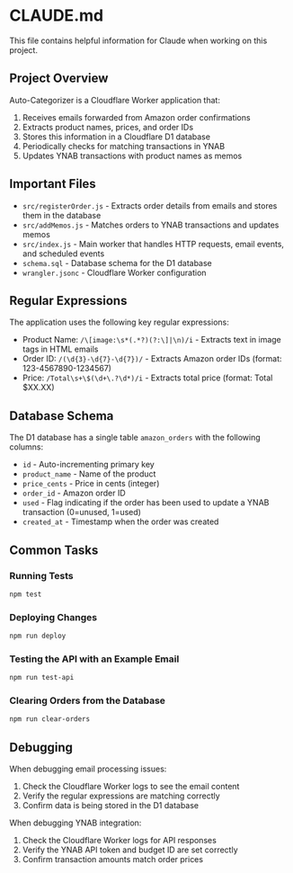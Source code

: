 # CLAUDE.md

This file contains helpful information for Claude when working on this project.

## Project Overview

Auto-Categorizer is a Cloudflare Worker application that:
1. Receives emails forwarded from Amazon order confirmations
2. Extracts product names, prices, and order IDs
3. Stores this information in a Cloudflare D1 database
4. Periodically checks for matching transactions in YNAB
5. Updates YNAB transactions with product names as memos

## Important Files

- `src/registerOrder.js` - Extracts order details from emails and stores them in the database
- `src/addMemos.js` - Matches orders to YNAB transactions and updates memos
- `src/index.js` - Main worker that handles HTTP requests, email events, and scheduled events
- `schema.sql` - Database schema for the D1 database
- `wrangler.jsonc` - Cloudflare Worker configuration

## Regular Expressions

The application uses the following key regular expressions:

- Product Name: `/\[image:\s*(.*?)(?:\]|\n)/i` - Extracts text in image tags in HTML emails
- Order ID: `/(\d{3}-\d{7}-\d{7})/` - Extracts Amazon order IDs (format: 123-4567890-1234567)
- Price: `/Total\s+\$(\d+\.?\d*)/i` - Extracts total price (format: Total $XX.XX)

## Database Schema

The D1 database has a single table `amazon_orders` with the following columns:
- `id` - Auto-incrementing primary key
- `product_name` - Name of the product
- `price_cents` - Price in cents (integer)
- `order_id` - Amazon order ID
- `used` - Flag indicating if the order has been used to update a YNAB transaction (0=unused, 1=used)
- `created_at` - Timestamp when the order was created

## Common Tasks

### Running Tests

```bash
npm test
```

### Deploying Changes

```bash
npm run deploy
```

### Testing the API with an Example Email

```bash
npm run test-api
```

### Clearing Orders from the Database

```bash
npm run clear-orders
```

## Debugging

When debugging email processing issues:
1. Check the Cloudflare Worker logs to see the email content
2. Verify the regular expressions are matching correctly
3. Confirm data is being stored in the D1 database

When debugging YNAB integration:
1. Check the Cloudflare Worker logs for API responses
2. Verify the YNAB API token and budget ID are set correctly
3. Confirm transaction amounts match order prices